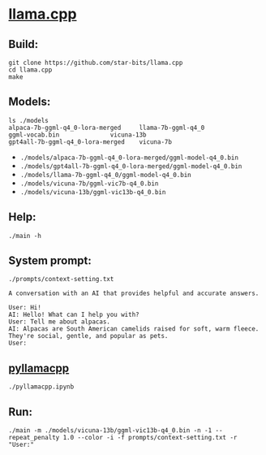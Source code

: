 # [llama.cpp](https://github.com/ggerganov/llama.cpp)

## Build:
```shell
git clone https://github.com/star-bits/llama.cpp
cd llama.cpp
make
```

## Models:
```shell
ls ./models
alpaca-7b-ggml-q4_0-lora-merged		llama-7b-ggml-q4_0
ggml-vocab.bin				vicuna-13b
gpt4all-7b-ggml-q4_0-lora-merged	vicuna-7b
```
- `./models/alpaca-7b-ggml-q4_0-lora-merged/ggml-model-q4_0.bin`
- `./models/gpt4all-7b-ggml-q4_0-lora-merged/ggml-model-q4_0.bin`
- `./models/llama-7b-ggml-q4_0/ggml-model-q4_0.bin`
- `./models/vicuna-7b/ggml-vic7b-q4_0.bin`
- `./models/vicuna-13b/ggml-vic13b-q4_0.bin`

## Help:
```shell
./main -h
```

## System prompt:
`./prompts/context-setting.txt`
```
A conversation with an AI that provides helpful and accurate answers.

User: Hi!
AI: Hello! What can I help you with?
User: Tell me about alpacas.
AI: Alpacas are South American camelids raised for soft, warm fleece. They're social, gentle, and popular as pets. 
User:
```

## [pyllamacpp](https://github.com/nomic-ai/pyllamacpp)
`./pyllamacpp.ipynb`

## Run:
```shell
./main -m ./models/vicuna-13b/ggml-vic13b-q4_0.bin -n -1 --repeat_penalty 1.0 --color -i -f prompts/context-setting.txt -r "User:"
```
